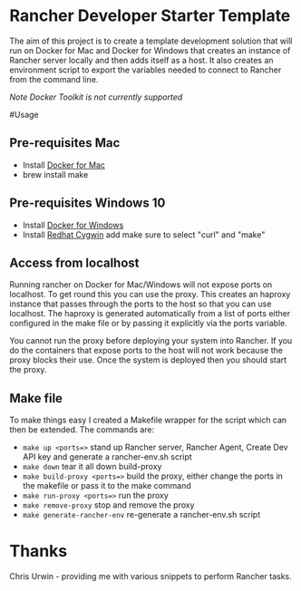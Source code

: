 # Rancher Developer Starter Template

The aim of this project is to create a template development solution that will run on Docker for Mac and Docker for Windows that 
creates an instance of Rancher server locally and then adds itself as a host. It also creates an environment script to export the 
variables needed to connect to Rancher from the command line. 

*Note Docker Toolkit is not currently supported*

#Usage

## Pre-requisites Mac

* Install [Docker for Mac](https://docs.docker.com/docker-for-mac/)
* brew install make

## Pre-requisites Windows 10

* Install [Docker for Windows](https://docs.docker.com/docker-for-windows/)
* Install [Redhat Cygwin](http://www.redhat.com/services/custom/cygwin/) add make sure to select "curl" and "make" 

## Access from localhost

Running rancher on Docker for Mac/Windows will not expose ports on localhost. To get round this you can use the 
proxy. This creates an haproxy instance that passes through the ports to the host so that you can use localhost.
The haproxy is generated automatically from a list of ports either configured in the make file or by passing it
explicitly via the ports variable. 

You cannot run the proxy before deploying your system into Rancher. If you do the containers that expose ports 
to the host will not work because the proxy blocks their use. Once the system is deployed then you should start 
the proxy. 

## Make file

To make things easy I created a Makefile wrapper for the script which can then be extended. The commands are:
* `make up <ports=>` stand up Rancher server, Rancher Agent, Create Dev API key and generate a rancher-env.sh script
* `make down` tear it all down  build-proxy
* `make build-proxy <ports=>` build the proxy, either change the ports in the makefile or pass it to the make command 
* `make run-proxy <ports=>` run the proxy
* `make remove-proxy` stop and remove the proxy
* `make generate-rancher-env` re-generate a rancher-env.sh script


# Thanks
Chris Urwin - providing me with various snippets to perform Rancher tasks.  